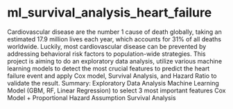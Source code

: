 # ml_survival_analysis_heart_failure
Cardiovascular disease are the number 1 cause of death globally, taking an estimated 17.9 million lives each year, which accounts for 31% of all deaths worldwide. Luckily, most cardiovascular disease can be prevented by addressing behavioral risk factors to population-wide strategies. This project is aiming to do an exploratory data analysis, utilize various machine learning models to detect the most crucial features to predict the heart failure event and apply Cox model, Survival Analysis, and Hazard Ratio to validate the result.  Summary:  Exploratory Data Analysis  Machine Learning Model (GBM, RF, Linear Regression) to select 3 most important features  Cox Model + Proportional Hazard Assumption  Survival Analysis
